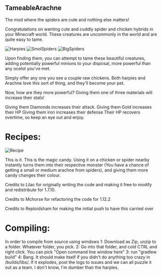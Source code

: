  ## TameableArachne
The mod where the spiders are cute and nothing else matters!



Congratulations on wanting cute and cuddly spider and chicken hybrids in your Minecraft world. These creatures are uncommonly in the world and are quite easy to tame.

![Harpies](https://i.imgur.com/JumWJHU.png)
![SmolSpiders](https://i.imgur.com/mYpylfH.png)
![BigSpiders](https://i.imgur.com/xiW6f9L.png)

Upon finding them, you can attempt to tame these beautiful creatures, adding potentially powerful minions to your disposal, more powerful than any ocelot you've met.

 Simply offer any one you see a couple raw chickens. Both harpies and Arachne love this sort of thing, and they'll become your pet.

 Now, how are they more powerful? Giving them one of three materials will increase their stats!

Giving them Diamonds increases their attack.
Giving them Gold increases their HP
Giving them iron increases their defense
Their HP recovers overtime, so keep an eye out and enjoy.



# Recipes:
![Recipe](https://i.imgur.com/SDmhN8n.png)

This is it. This is the magic candy. Using it on a chicken or spider nearby instantly turns them into their respective monster (You have a chance of getting a small or medium arachne from spiders), and giving them more candy changes their colour.

Credits to Lilac for originally writing the code and making it free to modify and redistribute for 1.7.10.

Credits to Mchorse for refactoring the code for 1.12.2

Credits to Reploidsham for making the initial push to have this carried over

# Compiling:
In order to compile from source using windows
1: Download as Zip, unzip to a folder. Whatever folder, you pick.
2: Go into that folder, and cold CTRL and right click. You can pick "Open command line window here"
3: run "gradlew build"
4: Bang. It should make itself if you didn't do anything too crazy in /builds/libs/. If it explodes, post the logs to issues and we can all puzzle it out as a team. I don't know, I'm dumber than the harpies.
